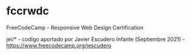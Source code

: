 # fccrwdc
FreeCodeCamp - Responsive Web Design Certification 

jei/* - codigo aportado por Javier Escudero Infante (Septiembre 2021) - https://www.freecodecamp.org/jescudero 
